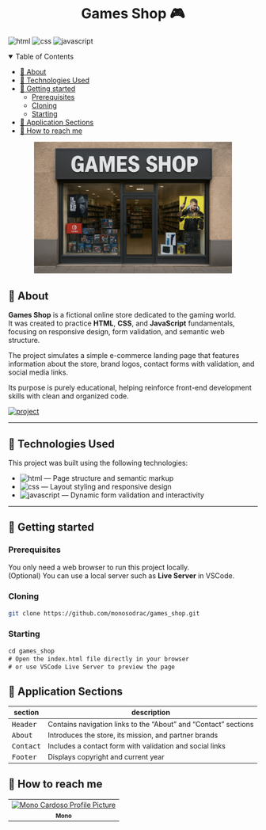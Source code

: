 [JAVASCRIPT__BADGE]: https://img.shields.io/badge/Javascript-000?style=for-the-badge&logo=javascript
[HTML__BADGE]: https://img.shields.io/badge/HTML5-E34F26?style=for-the-badge&logo=html5&logoColor=white
[CSS__BADGE]: https://img.shields.io/badge/CSS3-1572B6?style=for-the-badge&logo=css3&logoColor=white
[PROJECT__BADGE]: https://img.shields.io/badge/📱Visit_this_project-000?style=for-the-badge&logo=project
[PROJECT__URL]: https://site-gamesshop-gamma-sable.vercel.app/

<h1 align="center" style="font-weight: bold;">Games Shop 🎮</h1>

![html][HTML__BADGE]
![css][CSS__BADGE]
![javascript][JAVASCRIPT__BADGE]

<details open="open">
<summary>Table of Contents</summary>
 
- [📌 About](#about)
- [🧠 Technologies Used](#technologies)
- [🚀 Getting started](#started)
  - [Prerequisites](#prerequisites)
  - [Cloning](#cloning)
  - [Starting](#starting)
- [📍 Application Sections](#routes)
- [🤝 How to reach me](#reach)
  
</details>

<p align="center">
    <img src="./images/store.png" alt="Cover image" width="400px">
</p>

<h2 id="about">📌 About</h2>

**Games Shop** is a fictional online store dedicated to the gaming world.  
It was created to practice **HTML**, **CSS**, and **JavaScript** fundamentals, focusing on responsive design, form validation, and semantic web structure.

The project simulates a simple e-commerce landing page that features information about the store, brand logos, contact forms with validation, and social media links.  

Its purpose is purely educational, helping reinforce front-end development skills with clean and organized code.

[![project][PROJECT__BADGE]][PROJECT__URL]

---

<h2 id="technologies">🧠 Technologies Used</h2>

This project was built using the following technologies:

- ![html][HTML__BADGE] — Page structure and semantic markup  
- ![css][CSS__BADGE] — Layout styling and responsive design  
- ![javascript][JAVASCRIPT__BADGE] — Dynamic form validation and interactivity  

---

<h2 id="started">🚀 Getting started</h2>

<h3>Prerequisites</h3>

You only need a web browser to run this project locally.  
(Optional) You can use a local server such as **Live Server** in VSCode.

<h3>Cloning</h3>

```bash
git clone https://github.com/monosodrac/games_shop.git
```

<h3>Starting</h3>

```
cd games_shop
# Open the index.html file directly in your browser
# or use VSCode Live Server to preview the page
```

<h2 id="routes">📍 Application Sections</h2>

| section            | description                                                     |
| ------------------ | --------------------------------------------------------------- |
| <kbd>Header</kbd>  | Contains navigation links to the “About” and “Contact” sections |
| <kbd>About</kbd>   | Introduces the store, its mission, and partner brands           |
| <kbd>Contact</kbd> | Includes a contact form with validation and social links        |
| <kbd>Footer</kbd>  | Displays copyright and current year                             |

<h2 id="reach">🤝 How to reach me</h2>

<table>
  <tr>
    <td align="center">
      <a href="https://linktr.ee/monosodrac">
        <img src="https://avatars.githubusercontent.com/u/141099551?v=4" width="100px;" alt="Mono Cardoso Profile Picture"/><br>
        <sub>
          <b>Mono</b>
        </sub>
      </a>
    </td>
  </tr>
</table>
